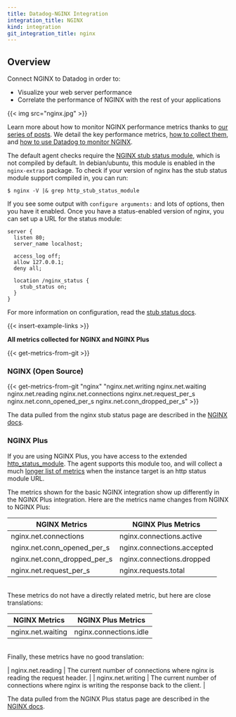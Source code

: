 ```yaml
---
title: Datadog-NGINX Integration
integration_title: NGINX
kind: integration
git_integration_title: nginx
---
```

## Overview

Connect NGINX to Datadog in order to:

* Visualize your web server performance
* Correlate the performance of NGINX with the rest of your applications

{{< img src="nginx.jpg" >}}

Learn more about how to monitor NGINX performance metrics thanks to [our series of posts](https://www.datadoghq.com/blog/how-to-monitor-nginx/). We detail the key performance metrics, [how to collect them](https://www.datadoghq.com/blog/how-to-collect-nginx-metrics/index.html), and [how to use Datadog to monitor NGINX](https://www.datadoghq.com/blog/how-to-monitor-nginx-with-datadog/index.html).

The default agent checks require the [NGINX stub status module](http://nginx.org/en/docs/http/ngx_http_stub_status_module.html), which is not compiled by default.  In debian/ubuntu, this module is enabled in the `nginx-extras` package.  To check if your version of nginx has the stub status module support compiled in, you can run:

```
$ nginx -V |& grep http_stub_status_module
```

If you see some output with `configure arguments:` and lots of options, then you have it enabled.  Once you have a status-enabled version of nginx, you can set up a URL for the status module:

    server {
      listen 80;
      server_name localhost;

      access_log off;
      allow 127.0.0.1;
      deny all;

      location /nginx_status {
        stub_status on;
      }
    }

For more information on configuration, read the [stub status docs](http://nginx.org/en/docs/http/ngx_http_stub_status_module.html).

{{< insert-example-links >}}

**All metrics collected for NGINX and NGINX Plus**

{{< get-metrics-from-git >}}

### NGINX (Open Source)

{{< get-metrics-from-git "nginx" "nginx.net.writing nginx.net.waiting nginx.net.reading nginx.net.connections nginx.net.request_per_s nginx.net.conn_opened_per_s nginx.net.conn_dropped_per_s" >}}

The data pulled from the nginx stub status page are described in the [NGINX docs](http://nginx.org/en/docs/http/ngx_http_stub_status_module.html#data).

### NGINX Plus

If you are using NGINX Plus, you have access to the extended [http_status_module](http://nginx.org/en/docs/http/ngx_http_status_module.html#data).  The agent supports this module too, and will collect a much [longer list of metrics](https://github.com/DataDog/integrations-core/blob/master/nginx/ci/fixtures/nginx_plus_out.python) when the instance target is an http status module URL.

The metrics shown for the basic NGINX integration show up differently in the NGINX Plus integration.
Here are the  metrics name changes from NGINX to NGINX Plus:

| NGINX Metrics | NGINX Plus Metrics |
|-------------------|-------------------|
| nginx.net.connections | nginx.connections.active |
| nginx.net.conn_opened_per_s | nginx.connections.accepted |
| nginx.net.conn_dropped_per_s | nginx.connections.dropped |
| nginx.net.request_per_s | nginx.requests.total |


<br/>
These metrics do not have a directly related metric, but here are close translations:

| NGINX Metrics | NGINX Plus Metrics |
|-------------------|-------------------|
| nginx.net.waiting | nginx.connections.idle|


<br/>
Finally, these metrics have no good translation:

| nginx.net.reading | The current number of connections where nginx is reading the request header. |
| nginx.net.writing | The current number of connections where nginx is writing the response back to the client. |



The data pulled from the NGINX Plus status page are described in the [NGINX docs](http://nginx.org/en/docs/http/ngx_http_status_module.html#data).
